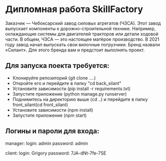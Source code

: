 <h1>Дипломная работа SkillFactory</h1>
<p>
Заказчик — Чебоксарский завод силовых агрегатов (ЧЗСА). Этот завод выпускает компоненты к дорожно-строительной технике. Например, охлаждающие системы для двигателей тракторов или детали ходовой части. В общем, ЧЗСА — это настоящее матёрое производство.
В 2021 году завод начал выпускать свои вилочные погрузчики. Бренд назвали «Силант». Для этого бренда вам и предстоит выполнять проект.
</p>
<h2>Для запуска поекта требуется:</h2>
<ul>
    <li>Клонируйте репозиторий (git clone ....)</li>
    <li>Откройте его и перейдите в папку "сd back_silant"</li>
    <li>Установите зависимости (pip install -r requirements.txt)</li>
    <li>Запустите приложение (python manage.py runserver)</li>
    <li>Поднимитесь на директорию выше (cd ..) и перейдите в папку front_silant(cd front_silant)</li>
    <li>Установите зависимости (npm install)</li>
    <li>Запустите приложение (npm start)</li>
</ul>
<h2>Логины и пароли для входа:</h2>
<p>
manager:
login: admin
password: admin
<p/> <p>
client:
login: Grigory
password: 7JA-dNt-7fe-7SE
</p>
